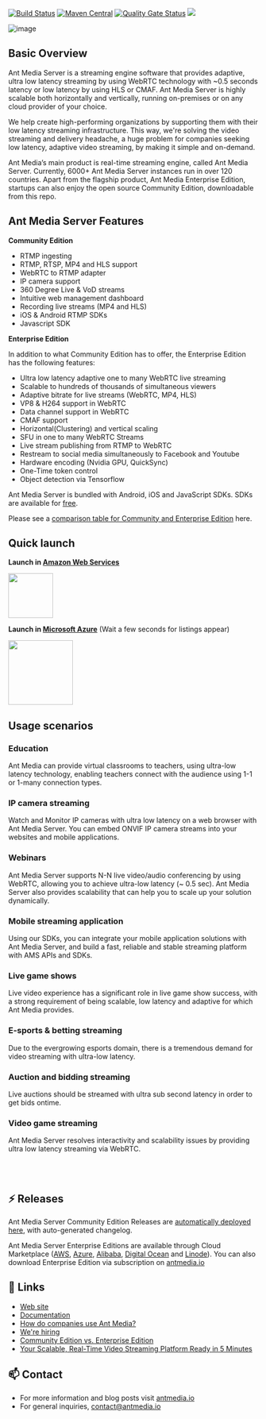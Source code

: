 [![Build Status](https://travis-ci.org/ant-media/Ant-Media-Server.svg?branch=master)](https://travis-ci.org/ant-media/Ant-Media-Server)
[![Maven Central](https://maven-badges.herokuapp.com/maven-central/io.antmedia/ant-media-server/badge.svg)](https://maven-badges.herokuapp.com/maven-central/io.antmedia/ant-media-server)
[![Quality Gate Status](https://sonarcloud.io/api/project_badges/measure?project=io.antmedia%3Aant-media-server&metric=alert_status)](https://sonarcloud.io/dashboard?id=io.antmedia%3Aant-media-server)
<a href="https://twitter.com/antmedia_io" ><img src="https://img.shields.io/twitter/follow/antmedia_io.svg?style=social" /> </a>

![image](https://user-images.githubusercontent.com/54481799/95862105-16cb0e00-0d6b-11eb-9087-88888889825d.png)

## Basic Overview

Ant Media Server is a streaming engine software that provides adaptive, ultra low latency streaming by using WebRTC technology with ~0.5 seconds latency or low latency by using HLS or CMAF. Ant Media Server is highly scalable both horizontally and vertically, running on-premises or on any cloud provider of your choice.

We help create high-performing organizations by supporting them with their low latency streaming infrastructure. This way, we're solving the video streaming and delivery headache, a huge problem for companies seeking low latency, adaptive video streaming, by making it simple and on-demand.

Ant Media’s main product is real-time streaming engine, called Ant Media Server. Currently, 6000+ Ant Media Server instances run in over 120 countries. Apart from the flagship product, Ant Media Enterprise Edition, startups can also enjoy the open source Community Edition, downloadable from this repo. 

## Ant Media Server Features

**Community Edition**

 * RTMP ingesting
 * RTMP, RTSP, MP4 and HLS support	
 * WebRTC to RTMP adapter
 * IP camera support
 * 360 Degree Live & VoD streams
 * Intuitive web management dashboard
 * Recording live streams (MP4 and HLS)
 * iOS & Android RTMP SDKs
 * Javascript SDK

**Enterprise Edition**

In addition to what Community Edition has to offer, the Enterprise Edition has the following features: 

 * Ultra low latency adaptive one to many WebRTC live streaming 
 * Scalable to hundreds of thousands of simultaneous viewers
 * Adaptive bitrate for live streams (WebRTC, MP4, HLS)
 * VP8 & H264 support in WebRTC 
 * Data channel support in WebRTC
 * CMAF support
 * Horizontal(Clustering) and vertical scaling 
 * SFU in one to many WebRTC Streams
 * Live stream publishing from RTMP to WebRTC 
 * Restream to social media simultaneously to Facebook and Youtube
 * Hardware encoding (Nvidia GPU, QuickSync)
 * One-Time token control
 * Object detection via Tensorflow
 
Ant Media Server is bundled with Android, iOS and JavaScript SDKs. SDKs are available for [free](https://antmedia.io/free-webrtc-android-ios-sdk/).

Please see a [comparison table for Community and Enterprise Edition](https://github.com/ant-media/Ant-Media-Server/wiki#community-edition--enterprise-edition) here.

## Quick launch

<b>Launch in [Amazon Web Services](https://aws.amazon.com/marketplace/search/results?x=0&y=0&searchTerms=Ant+Media+Server&page=1&ref_=nav_search_box)</b>

 <a href="https://aws.amazon.com/marketplace/search/results?x=0&y=0&searchTerms=Ant+Media+Server&page=1&ref_=nav_search_box"><img src="https://i1.wp.com/antmedia.io/wp-content/uploads/2019/06/1200px-Amazon_Web_Services_Logo.svg-300x180.png" width=90/></a>

<b>Launch in [Microsoft Azure](https://azuremarketplace.microsoft.com/en-us/marketplace/apps?search=Ant%20Media%20Server&page=1)</b> (Wait a few seconds for listings appear)

 <a href="https://azuremarketplace.microsoft.com/en-us/marketplace/apps?search=Ant%20Media%20Server&page=1"><img src="https://i1.wp.com/antmedia.io/wp-content/uploads/2019/01/azure-e1548153434609.png" width=130/></a>

 
## Usage scenarios
### Education
Ant Media can provide virtual classrooms to teachers, using ultra-low latency technology, enabling teachers connect with the audience using 1-1 or 1-many connection types.

### IP camera streaming
Watch and Monitor IP cameras with ultra low latency on a web browser with Ant Media Server. You can embed ONVIF IP camera streams into your websites and mobile applications.

### Webinars
Ant Media Server supports N-N live video/audio conferencing by using WebRTC, allowing you to achieve ultra-low latency (~ 0.5 sec). Ant Media Server also provides scalability that can help you to scale up your solution dynamically.

### Mobile streaming application
Using our SDKs, you can integrate your mobile application solutions with Ant Media Server, and build a fast, reliable and stable streaming platform with AMS APIs and SDKs.

### Live game shows
Live video experience has a significant role in live game show success, with a strong requirement of being scalable, low latency and adaptive for which Ant Media provides.

### E-sports & betting streaming
Due to the evergrowing esports domain, there is a tremendous demand for video streaming with ultra-low latency.

### Auction and bidding streaming
Live auctions should be streamed with ultra sub second latency in order to get bids ontime.

### Video game streaming
Ant Media Server resolves interactivity and scalability issues by providing ultra low latency streaming via WebRTC.

<br/>
<br/>

## ⚡ Releases

Ant Media Server Community Edition Releases are [automatically deployed here](https://github.com/ant-media/Ant-Media-Server/releases), with auto-generated changelog. 

Ant Media Server Enterprise Editions are available through Cloud Marketplace ([AWS](https://aws.amazon.com/marketplace/pp/prodview-464ritgzkzod6?sr=0-1&ref_=beagle&applicationId=AWSMPContessa), [Azure](https://azuremarketplace.microsoft.com/en-us/marketplace/apps?search=Ant%20Media%20Server&page=1), [Alibaba](https://marketplace.alibabacloud.com/products/56712002/Ant_Media_Server_Enterprise_2_2_1-sgcmjj00025347.html), [Digital Ocean](https://marketplace.digitalocean.com/apps/antmedia-server-enterprise-edition-3) and [Linode](https://www.linode.com/marketplace/apps/ant-media/ant-media-community-edition/)). You can also download Enterprise Edition via subscription on [antmedia.io](https://antmedia.io)


## 🌱 Links

* [Web site](https://antmedia.io)
* [Documentation](https://github.com/ant-media/Ant-Media-Server/wiki)
* [How do companies use Ant Media?](https://antmedia.io/case-studies/)
* [We're hiring](https://angel.co/company/ant-media-1)
* [Community Edition vs. Enterprise Edition](https://github.com/ant-media/Ant-Media-Server/wiki#community-edition--enterprise-edition) 
* [Your Scalable, Real-Time Video Streaming Platform Ready in 5 Minutes](https://www.youtube.com/watch?v=y7bP0u0jQRQ)
 

## 📫 Contact

* For more information and blog posts visit [antmedia.io](https://antmedia.io/blog/)
* For general inquiries, [contact@antmedia.io](mailto:contact@antmedia.io)
